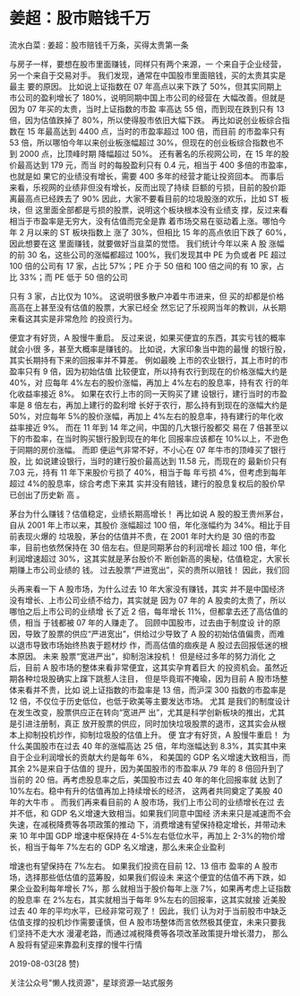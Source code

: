 # 姜超：股市赔钱千万

流水白菜 : 姜超：股市赔钱千万条，买得太贵第一条

与房子一样，要想在股市里面赚钱，同样只有两个来源，一 个来自于企业经营，另一个来自于交易对手。 我们发现，通常在中国股市里面赔钱，买的太贵其实是最主 要的原因。 比如说上证指数在 07 年高点以来下跌了 50%，但其实同期上 市公司的盈利增长了 180%，说明同期中国上市公司的经营在 大幅改善。但就是因为 07 年买的太贵，当时上证指数的市盈 率高达 55 倍，而到现在跌到只有 13 倍，因为估值跌掉了 80%，所以使得股市依旧大幅下跌。 再比如说创业板综合指 数在 15 年最高达到 4400 点，当时的市盈率超过 100 倍，而目前 的市盈率只有 53 倍，所以哪怕今年以来创业板涨幅超过 30%，但现在的创业板综合指数也不到 2000 点，比顶峰时期 降幅超过 50%。 还有著名的乐视网公司，在 15 年的股价最高达到 179 元，而当 时的每股盈利只有 0.4 元，相当于 400 多倍的市盈率，也就是如 果它的业绩没有增长，需要 400 多年的经营才能让投资回本。 而事后来看，乐视网的业绩非但没有增长，反而出现了持续 巨额的亏损，目前的股价距离最高点已经跌去了 90% 因此，大家不要看目前的垃圾股涨的欢乐，比如 ST 板块，但 这里面全部都是亏损的股票，说明这个板块根本没有业绩支 撑，反过来看相当于市盈率是无穷大，没有估值而完全是靠 着市场交易在驱动着上涨。哪怕今年 2 月以来的 ST 板块指数上 涨了 30%，但相比 15 年的高点依旧下跌了 60%，因此想要在这 里面赚钱，就要做好当韭菜的觉悟。 我们统计今年以来 A 股 涨幅的前 30 名，这些公司的涨幅都超过 100%，我们发现其中 PE 为负或者 PE 超过 100 倍的公司有 17 家，占比 57%；PE 介于 50 倍和 100 倍之间的有 10 家，占比 33%；而 PE 低于 50 倍的公司

只有 3 家，占比仅为 10%。 这说明很多散户冲着牛市进来，但 买的却都是价格高高在上甚至没有估值的股票，大家已经全 然忘记了乐视网当年的教训，从长期来看这其实是非常危险 的投资行为。

便宜才有好货，A 股慢牛重启。 反过来说，如果买便宜的东西，其实亏钱的概率就会小很 多，甚至大概率是赚钱的。 比如说，大家印象当中跑的最慢 的银行股，其实长期持有下来的回报率并不算差。 例如最晚 上市的农业银行，其上市时的市盈率只有 9 倍，因为初始估值 比较便宜，所以持有农行到现在的价格涨幅大约是 40%，对 应每年 4%左右的股价涨幅，再加上 4%左右的股息率，持有农 行的年化收益率接近 8%。 如果在农行上市的同一天购买了建 设银行，建行当时的市盈率是 8 倍左右，再加上建行的盈利增 长好于农行，那么持有到现在的涨幅大约是 50%，对应每年 5%的股价涨幅，再加上 4%左右的股息率，持有建行的年化收 益率接近 9%。 而在 11 年到 14 年之间，中国的几大银行股都交 易在 7 倍甚至以下的市盈率，在当时购买银行股到现在的年化 回报率应该都在 10%以上，不逊色于同期的房价涨幅。 而即 便运气非常不好，不小心在 07 年牛市的顶峰买了银行股，比 如说建设银行，当时的建行股价最高达到 11.58 元，而现在的 最新价只有 7.03 元，持有 11 年下来股价亏损了 40%，相当于每 年亏损 4%，但考虑到每年超过 4%的股息率，综合考虑下来其 实并没有赔钱，建行的股息复权后的股价早已创出了历史新 高 。

茅台为什么赚钱？估值稳定，业绩长期高增长！ 再比如说 A 股的股王贵州茅台，自从 2001 年上市以来，其股价 涨幅超过 100 倍，年化涨幅约为 34%。相比于目前表现火爆的 垃圾股，茅台的估值并不贵，在 2001 年时大约是 30 倍的市盈 率，目前也依然保持在 30 倍左右。但是同期茅台的利润增长 超过 100 倍，年化利润增速超过 30%，这其实就是茅台股价不 断创新高的奥秘，估值稳定，大家长期赚上市公司业绩的 钱。 过去股票“严进宽出”，买的贵所以赔钱！ 因此，我们回

头再来看一下 A 股市场，为什么过去 10 年大家没有赚钱，其实 并不是中国经济没有增长、上市公司业绩不给力，其实就是 因为 07 年的 A 股卖的太贵了，所以哪怕之后上市公司的业绩增 长了近 2 倍，每年增长 11%，但都拿去还了高估值的债，相当 于钱都被 07 年的人赚走了。 回顾中国股市，过去由于制度设 计的原因，导致了股票的供应“严进宽出”，供给过少导致了 A 股的初始估值偏贵，而难以退市导致市场始终热衷于题材炒 作，而高估值的痼疾是 A 股过去回报低迷的根本原因。 未来 股票“宽进严出”，抑制泡沫投机！ 但是经过多年的努力消化 之后，目前 A 股市场的整体来看非常便宜，这其实孕育着巨大 的投资机会。虽然近期各种垃圾股确实上蹿下跳惹人注目， 但是毕竟瑕不掩瑜，因为目前 A 股市场整体来看并不贵，比如 说上证指数的市盈率是 13 倍，而沪深 300 指数的市盈率是 12 倍，不仅位于历史低位，也低于欧美等主要发达市场。 尤其 是我们的制度设计在发生改变，股票供应正在转向“宽进严 出”，尤其是科学创新板块的推出，尤其是引进注册制，真正 放开股票的供应，同时加快垃圾股票的退市，这其实会从根 本上抑制投机炒作，抑制垃圾股的估值上升。 便 宜才有好货，A 股慢牛重启！ 为什么美国股市在过去 40 年的涨幅高达 25 倍，年均涨幅达到 8.3%，其实其中来自于企业利润增长的贡献大约是每年 6%， 和美国的 GDP 名义增速大致相当，而其余 2%是来自于估值的 提升，因为美国股市的市盈率从 79 年的 8 倍回升到了当前的 20 倍。再考虑股息率之后，美国股市过去 40 年的年化回报率就 达到了 10%左右。稳中有升的估值再加上持续增长的经济， 这两者共同奠定了美股 40 年的大牛市 。 而我们再来看目前的 A 股市场，我们上市公司的业绩增长在过 去并不低，和 GDP 名义增速大致相当。如果我们同意中国经 济未来只是减速而不会失速，在减税降费等各项政策的推动 下，消费增速有望保持稳定增长，并带动未来 10 年中国 GDP 增速中枢保持在 4-5%左右低位水平，再加上 2-3%的物价增 长，相当于每年 7%左右的 GDP 名义增速，那么未来企业盈利

增速也有望保持在 7%左右。 如果我们投资在目前 12、13 倍市 盈率的 A 股市场，选择那些低估值的蓝筹股，如果我们假设未 来这个便宜的估值不再下跌，如果企业盈利每年增长 7%，那 么就相当于股价每年上涨 7%，如果再考虑上证指数的股息率 在 2%左右，其实就相当于每年 9%左右的回报率，这其实就接 近美股过去 40 年的平均水平，已经非常可观了！ 因此，我们 认为对于当前股市中缺乏估值支撑的投机炒作需要谨慎，但 A 股市场整体而言依然极其便宜，未来只要我们坚持不走大水 漫灌老路，而通过减税降费等各项改革政策提升增长潜力， 那么 A 股将有望迎来靠盈利支撑的慢牛行情

2019-08-03(28 赞)

关注公众号"懒人找资源"，星球资源一站式服务